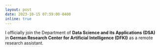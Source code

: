 ```yaml
---
layout: post
date: 2023-10-15 07:59:00-0400
inline: true
---
```


I officially join the Department of **Data Science and its Applications (DSA)** in **German Research Center for Artificial Intelligence (DFKI)** as a remote research assistant.